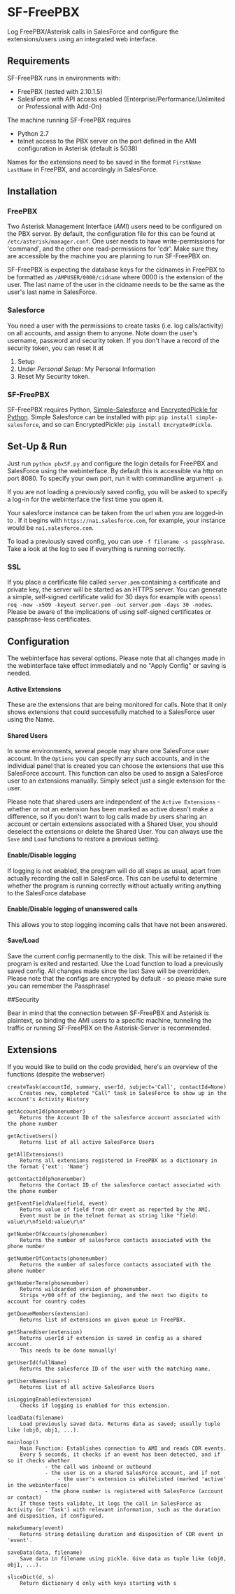 SF-FreePBX
==========

Log FreePBX/Asterisk calls in SalesForce and configure the extensions/users using an integrated web interface.

## Requirements

SF-FreePBX runs in environments with:
 
 * FreePBX (tested with 2.10.1.5)
 * SalesForce with API access enabled (Enterprise/Performance/Unlimited or Professional with Add-On)

The machine running SF-FreePBX requires
 * Python 2.7
 * telnet access to the PBX server on the port defined in the AMI configuration in Asterisk (default is 5038)

Names for the extensions need to be saved in the format `FirstName LastName` in FreePBX, and accordingly in SalesForce.

## Installation
### FreePBX

Two Asterisk Management Interface (*AMI*) users need to be configured on the PBX server. By default, the configuration file for this can be found at `/etc/asterisk/manager.conf`.
One user needs to have write-permissions for 'command', and the other one read-permissions for 'cdr'. Make sure they are accessible by the machine you are planning to run SF-FreePBX on.

SF-FreePBX is expecting the database keys for the cidnames in FreePBX to be formatted as `/AMPUSER/0000/cidname` where 0000 is the extension of the user.
The last name of the user in the cidname needs to be the same as the user's last name in SalesForce.

### Salesforce

You need a user with the permissions to create tasks (i.e. log calls/activity) on all accounts, and assign them to anyone. Note down the user's username, password and security token. If you don't have a record of the security token, you can reset it at
 1. Setup
 2. Under *Personal Setup*: My Personal Information
 3. Reset My Security token.

### SF-FreePBX

SF-FreePBX requires Python, [Simple-Salesforce](https://github.com/neworganizing/simple-salesforce/) and [EncryptedPickle for Python](https://github.com/vingd/encrypted-pickle-python).
Simple Salesforce can be installed with pip: `pip install simple-salesforce`, and so can EncryptedPickle: `pip install EncryptedPickle`.

## Set-Up & Run

Just run `python pbxSF.py` and configure the login details for FreePBX and SalesForce using the webinterface. By default this is accessible via http on port 8080. To specify your own port, run it with commandline argument `-p`.

If you are not loading a previously saved config, you will be asked to specify a log-in for the webinterface the first time you open it.

Your salesforce instance can be taken from the url when you are logged-in to . If it begins with `https://na1.salesforce.com`, for example, your instance would be `na1.salesforce.com`.

To load a previously saved config, you can use `-f filename -s passphrase`.
Take a look at the log to see if everything is running correctly.

### SSL
If you place a certificate file called `server.pem` containing a certificate and private key, the server will be started as an HTTPS server. You can generate a simple, self-signed certificate valid for 30 days for example with `openssl req -new -x509 -keyout server.pem -out server.pem -days 30 -nodes`. Please be aware of the implications of using self-signed certificates or passphrase-less certificates.

## Configuration

The webinterface has several options. Please note that all changes made in the webinterface take effect immediately and no "Apply Config" or saving is needed.

#### Active Extensions

These are the extensions that are being monitored for calls. Note that it only shows extensions that could successfully matched to a SalesForce user using the Name.

#### Shared Users

In some environments, several people may share one SalesForce user account. In the `Options` you can specify any such accounts, and in the individual panel that is created you can choose the extensions that use this SalesForce account.
This function can also be used to assign a SalesForce user to an extensions manually. Simply select just a single extension for the user.

Please note that shared users are independent of the `Active Extensions` - whether or not an extension has been marked as active doesn't make a difference, so if you don't want to log calls made by users sharing an account or certain extensions associated with a Shared User, you should deselect the extensions or delete the Shared User. You can always use the `Save` and `Load` functions to restore a previous setting.

#### Enable/Disable logging

If logging is not enabled, the program will do all steps as usual, apart from actually recording the call in SalesForce. This can be useful to determine whether the program is running correctly without actually writing anything to the SalesForce database

#### Enable/Disable logging of unanswered calls

This allows you to stop logging incoming calls that have not been answered.

#### Save/Load
Save the current config permanently to the disk. This will be retained if the program is exited and restarted.
Use the Load function to load a previously saved config. All changes made since the last Save will be overridden.
Please note that the configs are encrypted by default - so please make sure you can remember the Passphrase!

##Security

Bear in mind that the connection between SF-FreePBX and Asterisk is plaintext, so binding the AMI users to a specific machine, tunneling the traffic or running SF-FreePBX on the Asterisk-Server is recommended.

## Extensions
If you would like to build on the code provided, here's an overview of the functions (despite the webserver)

    createTask(accountId, summary, userId, subject='Call', contactId=None)
        Creates new, completed "Call" task in SalesForce to show up in the account's Activity History
    
    getAccountId(phonenumber)
        Returns the Account ID of the salesforce account associated with the phone number
    
    getActiveUsers()
        Returns list of all active SalesForce Users
    
    getAllExtensions()
        Returns all extensions registered in FreePBX as a dictionary in the format {'ext': 'Name'}
    
    getContactId(phonenumber)
        Returns the Contact ID of the salesforce contact associated with the phone number
    
    getEventFieldValue(field, event)
        Returns value of field from cdr event as reported by the AMI.
        Event must be in the telnet format as string like "field: value\r\nfield:value\r\n"
    
    getNumberOfAccounts(phonenumber)
        Returns the number of salesforce contacts associated with the phone number
    
    getNumberOfContacts(phonenumber)
        Returns the number of salesforce contacts associated with the phone number
    
    getNumberTerm(phonenumber)
        Returns wildcarded version of phonenumber.
        Strips +/00 off of the beginning, and the next two digits to account for country codes
    
    getQueueMembers(extension)
        Returns list of extensions on given queue in FreePBX.
    
    getSharedUser(extension)
        Returns userId if extension is saved in config as a shared account.
        This needs to be done manually!
    
    getUserId(fullName)
        Returns the salesforce ID of the user with the matching name.
    
    getUsersNames(users)
        Returns list of all active SalesForce Users
    
    isLoggingEnabled(extension)
        Checks if logging is enabled for this extension.
    
    loadData(filename)
        Load previously saved data. Returns data as saved; usually tuple like (obj0, obj1, ...).
    
    mainloop()
        Main Function: Establishes connection to AMI and reads CDR events.
        Every 5 seconds, it checks if an event has been detected, and if so it checks whether
                - the call was inbound or outbound
                - the user is on a shared SalesForce account, and if not
                    - the user's extension is whitelisted (marked 'active' in the webinterface)
                - the phone number is registered with SalesForce (account or contact)
        If these tests validate, it logs the call in SalesForce as Activity (or 'Task') with relevant information, such as the duration and disposition, if configured.
    
    makeSummary(event)
        Returns string detailing duration and disposition of CDR event in 'event'.
    
    saveData(data, filename)
        Save data in filename using pickle. Give data as tuple like (obj0, obj1, ...).
    
    sliceDict(d, s)
        Return dictionary d only with keys starting with s
